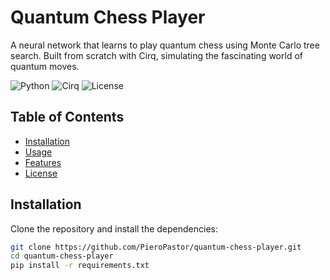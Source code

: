 # Quantum Chess Player

A neural network that learns to play quantum chess using Monte Carlo tree search. Built from scratch with Cirq, simulating the fascinating world of quantum moves.

![Python](https://img.shields.io/badge/Python-3.x-blue)
![Cirq](https://img.shields.io/badge/Cirq-Library-orange)
![License](https://img.shields.io/badge/License-MIT-green)

## Table of Contents
- [Installation](#installation)
- [Usage](#usage)
- [Features](#features)
- [License](#license)

## Installation
Clone the repository and install the dependencies:

```bash
git clone https://github.com/PieroPastor/quantum-chess-player.git
cd quantum-chess-player
pip install -r requirements.txt
